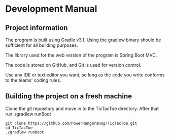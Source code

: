 # Development Manual

## Project information
The program is built using Gradle v3.1. Using the gradlew binary should be
sufficient for all building purposes.

The library used for the web version of the program is Spring Boot MVC.

The code is stored on GitHub, and Git is used for version control.

Use any IDE or text editor you want, so long as the code you write conforms to
the teams' coding rules.

## Building the project on a fresh machine
Clone the git repository and move in to the TicTacToe directory. After that run
./gradlew runBoot

```shell
git clone https://github.com/PowerRangersHug/TicTacToe.git
cd TicTacToe
./gradlew runBoot
```
